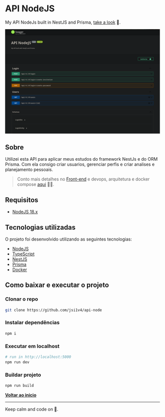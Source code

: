# API NodeJS

My API NodeJs built in NestJS and Prisma, [take a look](https://api-node.josepaulo.dev/api/v1.0/welcome) 🖖.

![**Preview**](preview.png)

## Sobre

Utilizei esta API para aplicar meus estudos do framework NestJs e do ORM Prisma. Com ela consigo criar usuarios, gerenciar perfis e criar analises e planejamento pessoais.

> Conto mais detalhes no [Front-end](https://github.com/jsi1v4/my-planning-app) e devops, arquitetura e docker compose [aqui](https://github.com/jsi1v4/devops) 🖖😎.

## Requisitos

- [NodeJS 18.x](https://nodejs.org)

## Tecnologias utilizadas

O projeto foi desenvolvido utilizando as seguintes tecnologias:

- [NodeJS](https://nodejs.org)
- [TypeScript](https://www.typescriptlang.org)
- [NestJS](https://docs.nestjs.com)
- [Prisma](https://www.prisma.io)
- [Docker](https://www.docker.com)

## Como baixar e executar o projeto

### Clonar o repo

```sh
git clone https://github.com/jsi1v4/api-node
```

### Instalar dependências

```sh
npm i
```

### Executar em localhost

```sh
# run in http://localhost:5000
npm run dev
```

### Buildar projeto

```sh
npm run build
```

[**Voltar ao inicio**](#api-nodejs)

---

Keep calm and code on 🤘.
